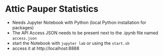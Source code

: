 # Attic Pauper Statistics

- Needs Jupyter Notebook with Python (local Python installation for packages)
- The API Access JSON needs to be present next to the .ipynb file named `access.json`
- start the Notebook with `jupyter lab` or using the `start.sh`
- access it at http://localhost:8888